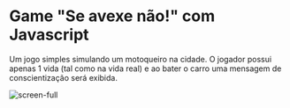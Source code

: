 # Game "Se avexe não!" com Javascript
Um jogo simples simulando um motoqueiro na cidade.
O jogador possui apenas 1 vida (tal como na vida real) e ao bater o carro uma mensagem de conscientização será exibida.

![screen-full](https://user-images.githubusercontent.com/87248601/204381198-e41044d4-178b-43aa-ad19-2ff026eaa2b0.jpeg)
